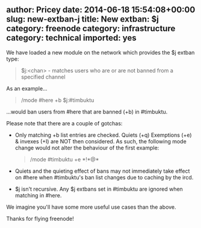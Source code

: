 author: Pricey
date: 2014-06-18 15:54:08+00:00
slug: new-extban-j
title: New extban: $j
category: freenode
category: infrastructure
category: technical
imported: yes
---
We have loaded a new module on the network which provides the $j extban type:

> $j:&lt;chan&gt; - matches users who are or are not banned from a specified channel

As an example...

> /mode #here +b $j:#timbuktu

...would ban users from #here that are banned (+b) in #timbuktu.

Please note that there are a couple of gotchas:

 * Only matching +b list entries are checked. Quiets (+q) Exemptions (+e) & invexes (+I) are NOT then considered. As such, the following mode change would not alter the behaviour of the first example:

    > /mode #timbuktu +e \*!\*@\*

 * Quiets and the quieting effect of bans may not immediately take effect on #here when #timbuktu's ban list changes due to caching by the ircd.

 * $j isn't recursive. Any $j extbans set in #timbuktu are ignored when matching in #here.

We imagine you'll have some more useful use cases than the above.

Thanks for flying freenode!
